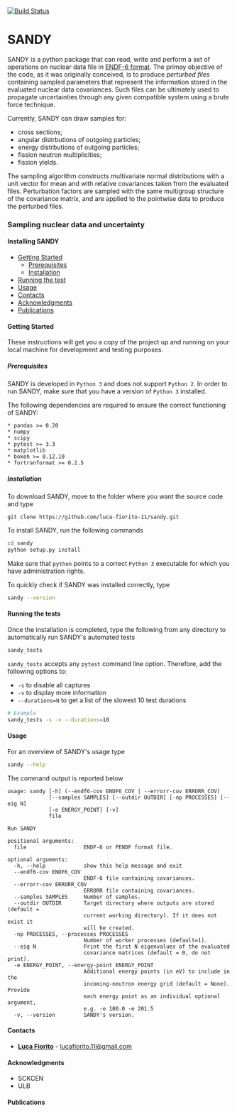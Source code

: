 [![Build Status](https://travis-ci.org/luca-fiorito-11/sandy.svg?branch=devel)](https://travis-ci.org/luca-fiorito-11/sandy)

# SANDY

SANDY is a python package that can read, write and perform a set of operations on nuclear data file in 
[ENDF-6 format](https://www.oecd-nea.org/dbdata/data/manual-endf/endf102.pdf).
The primay objective of the code, as it was originally conceived, is to produce *perturbed files* containing sampled parameters 
that represent the information stored in the evaluated nuclear data covariances.
Such files can be ultimately used to propagate uncertainties through any given compatible system using a brute force technique.

Currently, SANDY can draw samples for:
 - cross sections;
 - angular distrbutions of outgoing particles;
 - energy distrbutions of outgoing particles;
 - fission neutron multiplicities;
 - fission yields.
 
The sampling algorithm constructs multivariate normal distributions with a unit vector for mean and with relative 
covariances taken from the evaluated files.
Perturbation factors are sampled with the same multigroup structure of the covariance matrix, and are applied to the pointwise 
data to produce the perturbed files. 



### Sampling nuclear data and uncertainty

#### Installing SANDY

- [Getting Started](#getting-started)
  - [Prerequisites](#prerequisites)
  - [Installation](#installation)
- [Running the test](#running-the-tests)
- [Usage](#usage)
- [Contacts](#contacts)
- [Acknowledgments](#acknowledgments)
- [Publications](#publications)


#### <a name="getting-started"></a>Getting Started

These instructions will get you a copy of the project up and running on your local machine for development and testing purposes.

##### <a name="prerequisites"></a>Prerequisites

SANDY is developed in `Python 3` and does not support `Python 2`.
In order to run SANDY, make sure that you have a version of `Python 3` installed.

The following dependencies are required to ensure the correct functioning of SANDY:

```
* pandas >= 0.20
* numpy
* scipy
* pytest >= 3.3
* matplotlib
* bokeh >= 0.12.10
* fortranformat >= 0.2.5
```

##### <a name="installation"></a>Installation

To download SANDY, move to the folder where you want the source code and type

```git
git clone https://github.com/luca-fiorito-11/sandy.git
```

To install SANDY, run the following commands

```bash
cd sandy
python setup.py install
```

Make sure that `python` points to a correct `Python 3` executable for which you have administration rights.

To quickly check if SANDY was installed correctly, type

```bash
sandy --version
```

#### <a name="running-the-tests"></a>Running the tests

Once the installation is completed, type the following from any directory to automatically run SANDY's automated tests

```bash
sandy_tests
```

```sandy_tests``` accepts any ```pytest``` command line option.
Therefore, add the following options to:
 - ```-s``` to disable all captures
 - ```-v``` to display more information
 - ```--durations=N``` to get a list of the slowest 10 test durations
 
 ```bash
# Example
sandy_tests -s -v --durations=10
```

#### <a name="usage"></a>Usage

For an overview of SANDY's usage type

```bash
sandy --help
```

The command output is reported below

```
usage: sandy [-h] (--endf6-cov ENDF6_COV | --errorr-cov ERRORR_COV)
             [--samples SAMPLES] [--outdir OUTDIR] [-np PROCESSES] [--eig N]
             [-e ENERGY_POINT] [-v]
             file

Run SANDY

positional arguments:
  file                  ENDF-6 or PENDF format file.

optional arguments:
  -h, --help            show this help message and exit
  --endf6-cov ENDF6_COV
                        ENDF-6 file containing covariances.
  --errorr-cov ERRORR_COV
                        ERRORR file containing covariances.
  --samples SAMPLES     Number of samples.
  --outdir OUTDIR       Target directory where outputs are stored (default =
                        current working directory). If it does not exist it
                        will be created.
  -np PROCESSES, --processes PROCESSES
                        Number of worker processes (default=1).
  --eig N               Print the first N eigenvalues of the evaluated
                        covariance matrices (default = 0, do not print).
  -e ENERGY_POINT, --energy-point ENERGY_POINT
                        Additional energy points (in eV) to include in the
                        incoming-neutron energy grid (default = None). Provide
                        each energy point as an individual optional argument,
                        e.g. -e 100.0 -e 201.5
  -v, --version         SANDY's version.
```

#### <a name="contacts"></a>Contacts

* [**Luca Fiorito**](https://github.com/luca-fiorito-11) - lucafiorito.11@gmail.com

#### <a name="acknowledgemnts"></a>Acknowledgments

* SCKCEN
* ULB

#### <a name="publications"></a>Publications








